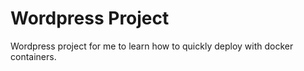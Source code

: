 # Wordpress Project

Wordpress project for me to learn how to quickly deploy with docker containers.
